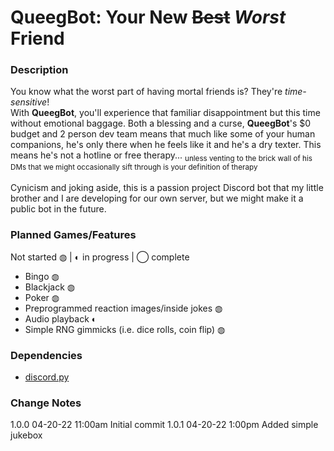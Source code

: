 # QueegBot: Your New ~~Best~~ *Worst* Friend
### Description
You know what the worst part of having mortal friends is? They're _time-sensitive_!<br>
With **QueegBot**, you'll experience that familiar disappointment but this time without emotional baggage. Both a blessing and a curse, **QueegBot**'s $0 budget and 2 person dev team means that much like some of your human companions, he's only there when he feels like it and he's a dry texter. This means he's not a hotline or free therapy... <sub>unless venting to the brick wall of his DMs that we might occasionally sift through is your definition of therapy</sub><br><br>
Cynicism and joking aside, this is a passion project Discord bot that my little brother and I are developing for our own server, but we might make it a public bot in the future.
### Planned Games/Features
Not started ◍ | ◐ in progress | ◯ complete
- Bingo                                             ◍
- Blackjack                                         ◍
- Poker                                             ◍
- Preprogrammed reaction images/inside jokes        ◍
- Audio playback                                    ◐
- Simple RNG gimmicks (i.e. dice rolls, coin flip)  ◍
### Dependencies
- [discord.py](https://github.com/Rapptz/discord.py)
### Change Notes
1.0.0   04-20-22 11:00am    Initial commit
1.0.1   04-20-22 1:00pm     Added simple jukebox
